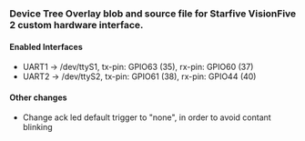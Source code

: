 ### Device Tree Overlay blob and source file for Starfive VisionFive 2 custom hardware interface.

#### Enabled Interfaces

* UART1 -> /dev/ttyS1, tx-pin: GPIO63 (35), rx-pin: GPIO60 (37)
* UART2 -> /dev/ttyS2, tx-pin: GPIO61 (38), rx-pin: GPIO44 (40)

#### Other changes

* Change ack led default trigger to "none", in order to avoid contant blinking
